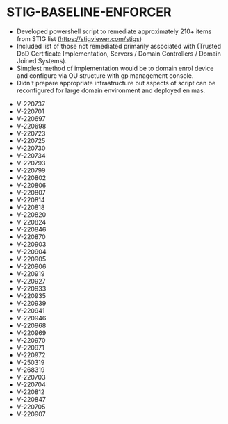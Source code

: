 # STIG-BASELINE-ENFORCER
 - Developed powershell script to remediate approximately 210+ items from STIG list (https://stigviewer.com/stigs)
 - Included list of those not remediated primarily associated with (Trusted DoD Certificate Implementation, Servers / Domain Controllers / Domain Joined Systems).
 - Simplest method of implementation would be to domain enrol device and configure via OU structure with gp management console.
 - Didn't prepare appropriate infrastructure but aspects of script can be reconfigured for large domain environment and deployed en mas. 
<ul>
  <li>V-220737</li>
  <li>V-220701</li>
  <li>V-220697</li>
  <li>V-220698</li>
  <li>V-220723</li>
  <li>V-220725</li>
  <li>V-220730</li>
  <li>V-220734</li>
  <li>V-220793</li>
  <li>V-220799</li>
  <li>V-220802</li>
  <li>V-220806</li>
  <li>V-220807</li>
  <li>V-220814</li>
  <li>V-220818</li>
  <li>V-220820</li>
  <li>V-220824</li>
  <li>V-220846</li>
  <li>V-220870</li>
  <li>V-220903</li>
  <li>V-220904</li>
  <li>V-220905</li>
  <li>V-220906</li>
  <li>V-220919</li>
  <li>V-220927</li>
  <li>V-220933</li>
  <li>V-220935</li>
  <li>V-220939</li>
  <li>V-220941</li>
  <li>V-220946</li>
  <li>V-220968</li>
  <li>V-220969</li>
  <li>V-220970</li>
  <li>V-220971</li>
  <li>V-220972</li>
  <li>V-250319</li>
  <li>V-268319</li>
  <li>V-220703</li>
  <li>V-220704</li>
  <li>V-220812</li>
  <li>V-220847</li>
  <li>V-220705</li>
  <li>V-220907</li>
</ul>


